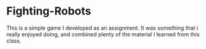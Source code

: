 # Fighting-Robots
This is a simple game I developed as an assignment.
It was something that i really enjoyed doing, and 
combined plenty of the material I learned from 
this class.
